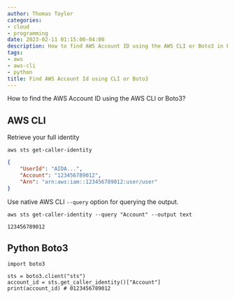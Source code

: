 ```yaml
---
author: Thomas Taylor
categories:
- cloud
- programming
date: 2023-02-11 01:15:00-04:00
description: How to find AWS Account ID using the AWS CLI or Boto3 in Python
tags:
- aws
- aws-cli
- python
title: Find AWS Account Id using CLI or Boto3
---
```


How to find the AWS Account ID using the AWS CLI or Boto3?

## AWS CLI

Retrieve your full identity

```shell
aws sts get-caller-identity
```

```json
{
    "UserId": "AIDA...",
    "Account": "123456789012",
    "Arn": "arn:aws:iam::123456789012:user/user"
}
```

Use native AWS CLI `--query` option for querying the output.

```shell
aws sts get-caller-identity --query "Account" --output text
```

```shell
123456789012
```

## Python Boto3

```python3
import boto3

sts = boto3.client("sts")
account_id = sts.get_caller_identity()["Account"]
print(account_id) # 0123456789012
```
